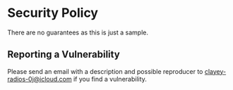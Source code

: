 # Security Policy

There are no guarantees as this is just a sample.

## Reporting a Vulnerability

Please send an email with a description and possible reproducer to clayey-radios-0j@icloud.com if you find a
vulnerability.
